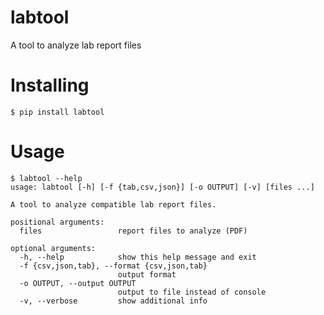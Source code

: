 # labtool

A tool to analyze lab report files

# Installing

```shell
$ pip install labtool
```

# Usage

```shell
$ labtool --help
usage: labtool [-h] [-f {tab,csv,json}] [-o OUTPUT] [-v] [files ...]

A tool to analyze compatible lab report files.

positional arguments:
  files                 report files to analyze (PDF)

optional arguments:
  -h, --help            show this help message and exit
  -f {csv,json,tab}, --format {csv,json,tab}
                        output format
  -o OUTPUT, --output OUTPUT
                        output to file instead of console
  -v, --verbose         show additional info
```